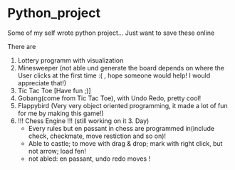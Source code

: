 # Python_project

Some of my self wrote python project...
Just want to save these online

There are 

1. Lottery programm with visualization
2. Minesweeper (not able und generate the board depends on where the User clicks at the first time :( , hope someone would help! I would appreciate that!)
3. Tic Tac Toe [Have fun ;)]
4. Gobang(come from Tic Tac Toe), with Undo Redo, pretty cool!
5. Flappybird (Very very object oriented programming, it made a lot of fun for me by making this game!)
7. !!! Chess Engine !!! (still working on it 3. Day)
    - Every rules but en passant in chess are programmed in(include check, checkmate, move restiction and so on)!
    - Able to castle; to move with drag & drop; mark with right click, but not arrow; load fen!
    - not abled: en passant, undo redo moves !
